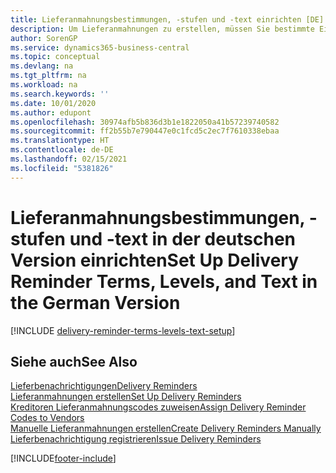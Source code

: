 ```yaml
---
title: Lieferanmahnungsbestimmungen, -stufen und -text einrichten [DE]
description: Um Lieferanmahnungen zu erstellen, müssen Sie bestimmte Einrichtungen in der deutschen Version festlegen.
author: SorenGP
ms.service: dynamics365-business-central
ms.topic: conceptual
ms.devlang: na
ms.tgt_pltfrm: na
ms.workload: na
ms.search.keywords: ''
ms.date: 10/01/2020
ms.author: edupont
ms.openlocfilehash: 30974afb5b836d3b1e1822050a41b57239740582
ms.sourcegitcommit: ff2b55b7e790447e0c1fcd5c2ec7f7610338ebaa
ms.translationtype: HT
ms.contentlocale: de-DE
ms.lasthandoff: 02/15/2021
ms.locfileid: "5381826"
---
```

# <a name="set-up-delivery-reminder-terms-levels-and-text-in-the-german-version"></a><span data-ttu-id="9fb2f-103">Lieferanmahnungsbestimmungen, -stufen und -text in der deutschen Version einrichten</span><span class="sxs-lookup"><span data-stu-id="9fb2f-103">Set Up Delivery Reminder Terms, Levels, and Text in the German Version</span></span>

[!INCLUDE [delivery-reminder-terms-levels-text-setup](../includes/ATCHDE/delivery-reminder-terms-levels-text-setup.md)]

## <a name="see-also"></a><span data-ttu-id="9fb2f-104">Siehe auch</span><span class="sxs-lookup"><span data-stu-id="9fb2f-104">See Also</span></span>

[<span data-ttu-id="9fb2f-105">Lieferbenachrichtigungen</span><span class="sxs-lookup"><span data-stu-id="9fb2f-105">Delivery Reminders</span></span>](delivery-reminders.md)  
[<span data-ttu-id="9fb2f-106">Lieferanmahnungen erstellen</span><span class="sxs-lookup"><span data-stu-id="9fb2f-106">Set Up Delivery Reminders</span></span>](how-to-set-up-delivery-reminders.md)  
[<span data-ttu-id="9fb2f-107">Kreditoren Lieferanmahnungscodes zuweisen</span><span class="sxs-lookup"><span data-stu-id="9fb2f-107">Assign Delivery Reminder Codes to Vendors</span></span>](how-to-assign-delivery-reminder-codes-to-vendors.md)  
[<span data-ttu-id="9fb2f-108">Manuelle Lieferanmahnungen erstellen</span><span class="sxs-lookup"><span data-stu-id="9fb2f-108">Create Delivery Reminders Manually</span></span>](how-to-create-delivery-reminders-manually.md)  
[<span data-ttu-id="9fb2f-109">Lieferbenachrichtigung registrieren</span><span class="sxs-lookup"><span data-stu-id="9fb2f-109">Issue Delivery Reminders</span></span>](how-to-issue-delivery-reminders.md)  


[!INCLUDE[footer-include](../../includes/footer-banner.md)]